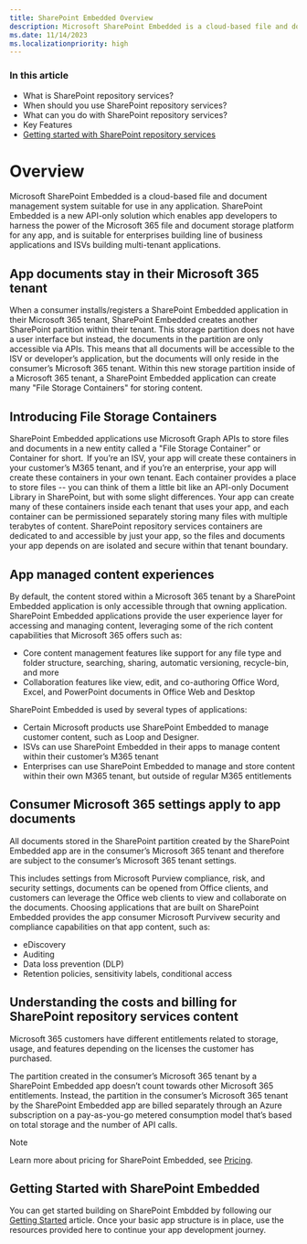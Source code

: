 ```yaml
---
title: SharePoint Embedded Overview
description: Microsoft SharePoint Embedded is a cloud-based file and document management system suitable for use in any application. SharePoint Embedded is a new API-only solution which enables app developers to harness the power of the Microsoft 365 file and document storage platform for any app, and is suitable for enterprises building line of business applications and ISVs building multi-tenant applications.
ms.date: 11/14/2023
ms.localizationpriority: high
---
```


### In this article
* What is SharePoint repository services?
* When should you use SharePoint repository services?
* What can you do with SharePoint repository services?
* Key Features
* [Getting started with SharePoint repository services](./getting-started/getting-started.md)


# Overview
Microsoft SharePoint Embedded is a cloud-based file and document management system suitable for use in any application. SharePoint Embedded is a new API-only solution which enables app developers to harness the power of the Microsoft 365 file and document storage platform for any app, and is suitable for enterprises building line of business applications and ISVs building multi-tenant applications.

## App documents stay in their Microsoft 365 tenant
When a consumer installs/registers a SharePoint Embedded application in their Microsoft 365 tenant, SharePoint Embedded creates another SharePoint partition within their tenant. This storage partition does not have a user interface but instead, the documents in the partition are only accessible via APIs. This means that all documents will be accessible to the ISV or developer’s application, but the documents will only reside in the consumer’s Microsoft 365 tenant. Within this new storage partition inside of a Microsoft 365 tenant, a SharePoint Embedded application can create many "File Storage Containers" for storing content. 

## Introducing File Storage Containers
SharePoint Embedded applications use Microsoft Graph APIs to store files and documents in a new entity called a "File Storage Container” or Container for short.  If you’re an ISV, your app will create these containers in your customer’s M365 tenant, and if you’re an enterprise, your app will create these containers in your own tenant. Each container provides a place to store files -- you can think of them a little bit like an API-only Document Library in SharePoint, but with some slight differences. Your app can create many of these containers inside each tenant that uses your app, and each container can be permissioned separately storing many files with multiple terabytes of content. 
SharePoint repository services containers are dedicated to and accessible by just your app, so the files and documents your app depends on are isolated and secure within that tenant boundary.  

## App managed content experiences
By default, the content stored within a Microsoft 365 tenant by a SharePoint Embedded application is only accessible through that owning application. SharePoint Embedded applications provide the user experience layer for accessing and managing content, leveraging some of the rich content capabilities that Microsoft 365 offers such as:
* Core content management features like support for any file type and folder structure, searching, sharing, automatic versioning, recycle-bin, and more
* Collaboration features like view, edit, and co-authoring Office Word, Excel, and PowerPoint documents in Office Web and Desktop

SharePoint Embedded is used by several types of applications: 
* Certain Microsoft products use SharePoint Embedded to manage customer content, such as Loop and Designer. 
* ISVs can use SharePoint Embedded in their apps to manage content within their customer’s M365 tenant 
* Enterprises can use SharePoint Embedded to manage and store content within their own M365 tenant, but outside of regular M365 entitlements

## Consumer Microsoft 365 settings apply to app documents
All documents stored in the SharePoint partition created by the SharePoint Embedded app are in the consumer’s Microsoft 365 tenant and therefore are subject to the consumer’s Microsoft 365 tenant settings.

This includes settings from Microsoft Purview compliance, risk, and security settings, documents can be opened from Office clients, and customers can leverage the Office web clients to view and collaborate on the documents. Choosing applications that are built on SharePoint Embedded provides the app consumer Microsoft Purvivew security and compliance capabilities on that app content, such as:
* eDiscovery
* Auditing
* Data loss prevention (DLP)
* Retention policies, sensitivity labels, conditional access

## Understanding the costs and billing for SharePoint repository services content
Microsoft 365 customers have different entitlements related to storage, usage, and features depending on the licenses the customer has purchased.

The partition created in the consumer’s Microsoft 365 tenant by a SharePoint Embedded app doesn’t count towards other Microsoft 365 entitlements. Instead, the partition in the consumer’s Microsoft 365 tenant by the SharePoint Embedded app are billed separately through an Azure subscription on a pay-as-you-go metered consumption model that’s based on total storage and the number of API calls.

> [!NOTE]
> Learn more about pricing for SharePoint Embedded, see [Pricing](../todo.md).

## Getting Started with SharePoint Embedded
You can get started building on SharePoint Embdded by following our [Getting Started](./getting-started/getting-started.md) article. Once your basic app structure is in place, use the resources provided here to continue your app development journey. 



